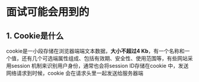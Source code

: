 # 面试可能会用到的

## 1. Cookie是什么

cookie是一小段存储在浏览器端端文本数据，**大小不超过4 Kb**，有一个名称和一个值，还有几个可选端属性组成、包括有效期、安全性、使用范围等，有些网站采用session 机制来识别用户身份，通常也会将session ID存储在cookie 中，发送网络请求到时候，cookie 会在请求头里一起发送给服务器端

